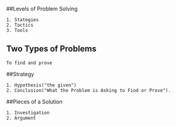 ##Levels of Problem Solving

	1. Stategies
	2. Tactics
	3. Tools

## Two Types of Problems

	To find and prove

##Strategy
	
	1. Hypothesis("the given")
	2. Conclusion("What the Problem is Asking to Find or Prove").

##Pieces of a Solution

	1. Investigation
	2. Argument

	